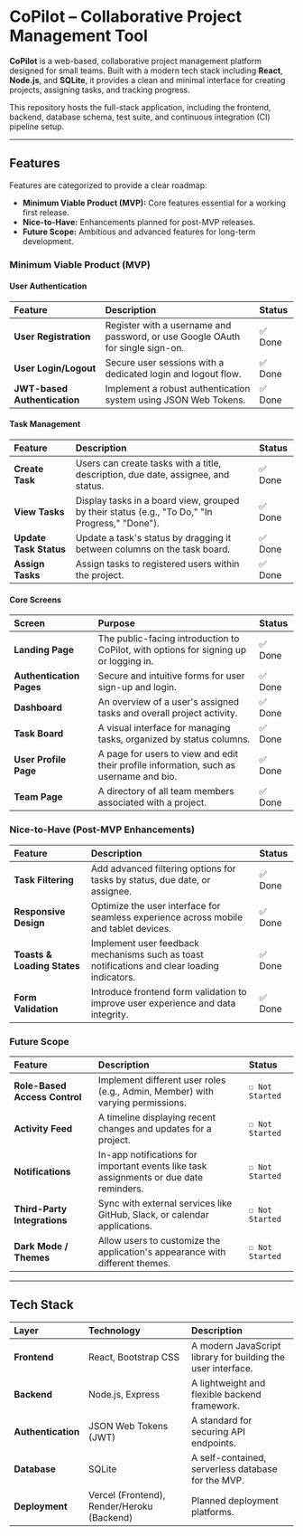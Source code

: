 # CoPilot – Collaborative Project Management Tool

**CoPilot** is a web-based, collaborative project management platform designed for small teams. Built with a modern tech stack including **React**, **Node.js**, and **SQLite**, it provides a clean and minimal interface for creating projects, assigning tasks, and tracking progress.

This repository hosts the full-stack application, including the frontend, backend, database schema, test suite, and continuous integration (CI) pipeline setup.

---

## Features

Features are categorized to provide a clear roadmap:

* **Minimum Viable Product (MVP):** Core features essential for a working first release.
* **Nice-to-Have:** Enhancements planned for post-MVP releases.
* **Future Scope:** Ambitious and advanced features for long-term development.

### Minimum Viable Product (MVP)

#### User Authentication
| Feature | Description | Status |
| :--- | :--- | :--- |
| **User Registration** | Register with a username and password, or use Google OAuth for single sign-on. | ✅ Done |
| **User Login/Logout** | Secure user sessions with a dedicated login and logout flow. | ✅ Done |
| **JWT-based Authentication** | Implement a robust authentication system using JSON Web Tokens. | ✅ Done |

#### Task Management
| Feature | Description | Status |
| :--- | :--- | :--- |
| **Create Task** | Users can create tasks with a title, description, due date, assignee, and status. | ✅ Done |
| **View Tasks** | Display tasks in a board view, grouped by their status (e.g., "To Do," "In Progress," "Done"). | ✅ Done |
| **Update Task Status** | Update a task's status by dragging it between columns on the task board. | ✅ Done |
| **Assign Tasks** | Assign tasks to registered users within the project. | ✅ Done |

#### Core Screens
| Screen | Purpose | Status |
| :--- | :--- | :--- |
| **Landing Page** | The public-facing introduction to CoPilot, with options for signing up or logging in. | ✅ Done |
| **Authentication Pages** | Secure and intuitive forms for user sign-up and login. | ✅ Done |
| **Dashboard** | An overview of a user's assigned tasks and overall project activity. | ✅ Done |
| **Task Board** | A visual interface for managing tasks, organized by status columns. | ✅ Done |
| **User Profile Page** | A page for users to view and edit their profile information, such as username and bio. | ✅ Done |
| **Team Page** | A directory of all team members associated with a project. | ✅ Done |

### Nice-to-Have (Post-MVP Enhancements)
| Feature | Description | Status |
| :--- | :--- | :--- |
| **Task Filtering** | Add advanced filtering options for tasks by status, due date, or assignee. | ✅ Done |
| **Responsive Design** | Optimize the user interface for seamless experience across mobile and tablet devices. | ✅ Done |
| **Toasts & Loading States** | Implement user feedback mechanisms such as toast notifications and clear loading indicators. | ✅ Done |
| **Form Validation** | Introduce frontend form validation to improve user experience and data integrity. | ✅ Done |

### Future Scope
| Feature | Description | Status |
| :--- | :--- | :--- |
| **Role-Based Access Control** | Implement different user roles (e.g., Admin, Member) with varying permissions. | `☐ Not Started` |
| **Activity Feed** | A timeline displaying recent changes and updates for a project. | `☐ Not Started` |
| **Notifications** | In-app notifications for important events like task assignments or due date reminders. | `☐ Not Started` |
| **Third-Party Integrations** | Sync with external services like GitHub, Slack, or calendar applications. | `☐ Not Started` |
| **Dark Mode / Themes** | Allow users to customize the application's appearance with different themes. | `☐ Not Started` |

---

## Tech Stack

| Layer | Technology | Description |
| :--- | :--- | :--- |
| **Frontend** | React, Bootstrap CSS | A modern JavaScript library for building the user interface. |
| **Backend** | Node.js, Express | A lightweight and flexible backend framework. |
| **Authentication** | JSON Web Tokens (JWT) | A standard for securing API endpoints. |
| **Database** | SQLite | A self-contained, serverless database for the MVP. |
| **Deployment** | Vercel (Frontend), Render/Heroku (Backend) | Planned deployment platforms. |
